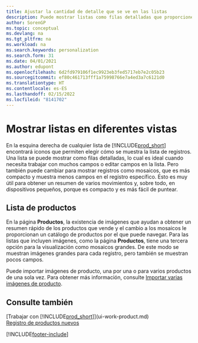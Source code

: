 ```yaml
---
title: Ajustar la cantidad de detalle que se ve en las listas
description: Puede mostrar listas como filas detalladas que proporcionen el máximo de información o como mosaicos que sean fáciles de analizar visualmente y puede incluir miniaturas de imágenes.
author: SorenGP
ms.topic: conceptual
ms.devlang: na
ms.tgt_pltfrm: na
ms.workload: na
ms.search.keywords: personalization
ms.search.form: 31
ms.date: 04/01/2021
ms.author: edupont
ms.openlocfilehash: 6d2fd979106f1ec9923eb3fed5717eb7e2c05b23
ms.sourcegitcommit: ef80c461713fff1a75998766e7a4ed3a7c6121d0
ms.translationtype: HT
ms.contentlocale: es-ES
ms.lasthandoff: 02/15/2022
ms.locfileid: "8141702"
---
```

# <a name="displaying-lists-in-different-ways"></a>Mostrar listas en diferentes vistas
En la esquina derecha de cualquier lista de [!INCLUDE[prod_short](includes/prod_short.md)] encontrará iconos que permiten elegir cómo se muestra la lista de registros. Una lista se puede mostrar como filas detalladas, lo cual es ideal cuando necesita trabajar con muchos campos o editar campos en la lista. Pero también puede cambiar para mostrar registros como mosaicos, que es más compacto y muestra menos campos en el registro específico. Esto es muy útil para obtener un resumen de varios movimientos y, sobre todo, en dispositivos pequeños, porque es compacto y es más fácil de puntear.

## <a name="item-list"></a>Lista de productos
En la página **Productos**, la existencia de imágenes que ayudan a obtener un resumen rápido de los productos que vende y el cambio a los mosaicos le proporcionan un catálogo de productos por el que puede navegar. Para las listas que incluyen imágenes, como la página **Productos**, tiene una tercera opción para la visualización como mosaicos grandes. De este modo se muestran imágenes grandes para cada registro, pero también se muestran pocos campos.

Puede importar imágenes de producto, una por una o para varios productos de una sola vez. Para obtener más información, consulte [Importar varias imágenes de producto](inventory-how-import-item-pictures.md).  

## <a name="see-also"></a>Consulte también
[Trabajar con [!INCLUDE[prod_short](includes/prod_short.md)]](ui-work-product.md)  
[Registro de productos nuevos](inventory-how-register-new-items.md)  


[!INCLUDE[footer-include](includes/footer-banner.md)]